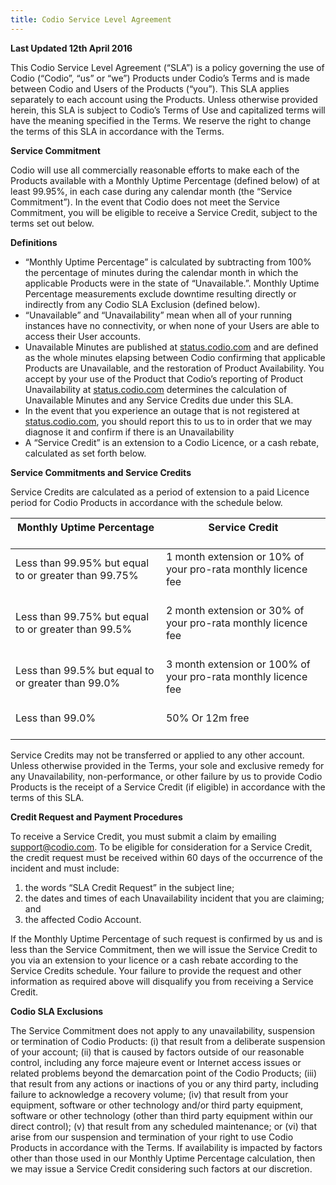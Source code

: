 ```yaml
---
title: Codio Service Level Agreement
---
```


**Last Updated 12th April 2016**

This Codio Service Level Agreement (“SLA”) is a policy governing the use of Codio (“Codio”, “us” or “we”) Products under Codio’s Terms and is made between Codio and Users of the Products (“you”). This SLA applies separately to each account using the Products. Unless otherwise provided herein, this SLA is subject to Codio’s Terms of Use and capitalized terms will have the meaning specified in the Terms. We reserve the right to change the terms of this SLA in accordance with the Terms.

**Service Commitment**

Codio will use all commercially reasonable efforts to make each of the Products available with a Monthly Uptime Percentage (defined below) of at least 99.95%, in each case during any calendar month (the “Service Commitment”). In the event that Codio does not meet the Service Commitment, you will be eligible to receive a Service Credit, subject to the terms set out below.

**Definitions**

* “Monthly Uptime Percentage” is calculated by subtracting from 100% the percentage of minutes during the calendar month in which the applicable Products were in the state of “Unavailable.”. Monthly Uptime Percentage measurements exclude downtime resulting directly or indirectly from any Codio SLA Exclusion (defined below).
* “Unavailable” and “Unavailability” mean when all of your running instances have no connectivity, or when none of your Users are able to access their User accounts.
* Unavailable Minutes are published at [status.codio.com](https://status.codio.com) and are defined as the whole minutes elapsing between Codio confirming that applicable Products are Unavailable, and the restoration of Product Availability. You accept by your use of the Product that Codio’s reporting of Product Unavailability at [status.codio.com](https://status.codio.com) determines the calculation of Unavailable Minutes and any Service Credits due under this SLA.
* In the event that you experience an outage that is not registered at [status.codio.com](https://status.codio.com), you should report this to us to in order that we may diagnose it and confirm if there is an Unavailability
* A “Service Credit” is an extension to a Codio Licence, or a cash rebate, calculated as set forth below.

**Service Commitments and Service Credits**

Service Credits are calculated as a period of extension to a paid Licence period for Codio Products in accordance with the schedule below.

**Monthly Uptime Percentage**<br/><br/> | **Service Credit**<br/><br/>
--- | ---
Less than 99.95% but equal to or greater than 99.75%<br/><br/> | 1 month extension or 10% of your pro-rata monthly licence fee<br/><br/>
Less than 99.75% but equal to or greater than 99.5%<br/><br/> | 2 month extension or 30% of your pro-rata monthly licence fee<br/><br/>
Less than 99.5% but equal to or greater than 99.0%<br/><br/> | 3 month extension or 100% of your pro-rata monthly licence fee<br/><br/>
Less than 99.0%<br/><br/> | 50% Or 12m free<br/><br/>

Service Credits may not be transferred or applied to any other account. Unless otherwise provided in the Terms, your sole and exclusive remedy for any Unavailability, non-performance, or other failure by us to provide Codio Products is the receipt of a Service Credit (if eligible) in accordance with the terms of this SLA.

**Credit Request and Payment Procedures**

To receive a Service Credit, you must submit a claim by emailing support@codio.com. To be eligible for consideration for a Service Credit, the credit request must be received within 60 days of the occurrence of the incident and must include:

<ol class="leftPad">
<li>the words “SLA Credit Request” in the subject line;</li>
<li>the dates and times of each Unavailability incident that you are claiming; and</li>
<li>the affected Codio Account.</li>
</ol>


If the Monthly Uptime Percentage of such request is confirmed by us and is less than the Service Commitment, then we will issue the Service Credit to you via an extension to your licence or a cash rebate according to the Service Credits schedule. Your failure to provide the request and other information as required above will disqualify you from receiving a Service Credit.

**Codio SLA Exclusions**

The Service Commitment does not apply to any unavailability, suspension or termination of Codio Products: (i) that result from a deliberate suspension of your account; (ii) that is caused by factors outside of our reasonable control, including any force majeure event or Internet access issues or related problems beyond the demarcation point of the Codio Products; (iii) that result from any actions or inactions of you or any third party, including failure to acknowledge a recovery volume; (iv) that result from your equipment, software or other technology and/or third party equipment, software or other technology (other than third party equipment within our direct control); (v) that result from any scheduled maintenance; or (vi) that arise from our suspension and termination of your right to use Codio Products in accordance with the Terms. If availability is impacted by factors other than those used in our Monthly Uptime Percentage calculation, then we may issue a Service Credit considering such factors at our discretion.
